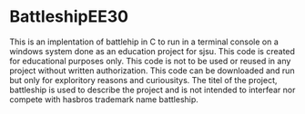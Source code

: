 # BattleshipEE30
This is an implentation of battlehip in C to run in a terminal console on a windows system done as an education project for sjsu.
This code is created for educational purposes only.
This code is not to be used or reused in any project without written authorization.
This code can be downloaded and run but only for exploritory reasons and curiousitys.
The titel of the project, battleship is used to describe the project and is not intended to interfear nor compete with hasbros trademark name battleship.
